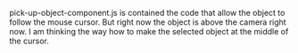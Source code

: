 pick-up-object-component.js is contained the code that allow the object to follow the mouse cursor. But right now the object is above the camera right now. I am thinking the way how to make the selected object at the middle of the cursor.

